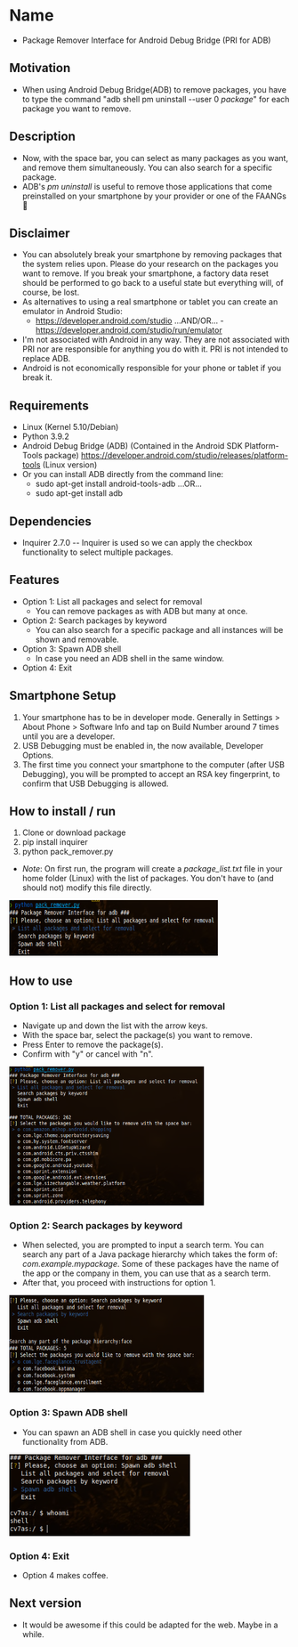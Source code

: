 # Name
- Package Remover Interface for Android Debug Bridge (PRI for ADB)

## Motivation
- When using Android Debug Bridge(ADB) to remove packages, you have to type the command "adb shell pm uninstall --user 0 _package_" for each package you want to remove.

## Description
- Now, with the space bar, you can select as many packages as you want, and remove them simultaneously. You can also search for a specific package.
- ADB's _pm uninstall_ is useful to remove those applications that come preinstalled on your smartphone by your provider or one of the FAANGs :vampire:

## Disclaimer
- You can absolutely break your smartphone by removing packages that the system relies upon. Please do your research on the packages you want to remove. If you break your smartphone, a factory data reset should be performed to go back to a useful state but everything will, of course, be lost.
- As alternatives to using a real smartphone or tablet you can create an emulator in Android Studio:
	- https://developer.android.com/studio  ...AND/OR...	- https://developer.android.com/studio/run/emulator
- I'm not associated with Android in any way. They are not associated with PRI nor are responsible for anything you do with it. PRI is not intended to replace ADB.
- Android is not economically responsible for your phone or tablet if you break it.

## Requirements
- Linux (Kernel 5.10/Debian)
- Python 3.9.2
- Android Debug Bridge (ADB) (Contained in the Android SDK Platform-Tools package) https://developer.android.com/studio/releases/platform-tools (Linux version)
- Or you can install ADB directly from the command line:	
	- sudo apt-get install android-tools-adb  ...OR...
	- sudo apt-get install adb

## Dependencies
- Inquirer 2.7.0 -- Inquirer is used so we can apply the checkbox functionality to select multiple packages.

## Features
- Option 1: List all packages and select for removal
	- You can remove packages as with ADB but many at once.
- Option 2: Search packages by keyword
    - You can also search for a specific package and all instances will be shown and removable.
- Option 3: Spawn ADB shell
    - In case you need an ADB shell in the same window.
- Option 4: Exit

## Smartphone Setup
1. Your smartphone has to be in developer mode. Generally in Settings > About Phone > Software Info and tap on Build Number around 7 times until you are a developer.
2. USB Debugging must be enabled in, the now available, Developer Options.
3. The first time you connect your smartphone to the computer (after USB Debugging), you will be prompted to accept an RSA key fingerprint, to confirm that USB Debugging is allowed.

## How to install / run
1. Clone or download package
2. pip install inquirer
3. python pack_remover.py
- *Note*: On first run, the program will create a _package_list.txt_ file in your home folder (Linux) with the list of packages. You don't have to (and should not) modify this file directly.
<img src="images/pri_0th.png" width="375" height="100">

## How to use
### Option 1: List all packages and select for removal
- Navigate up and down the list with the arrow keys.
- With the space bar, select the package(s) you want to remove.
- Press Enter to remove the package(s).
- Confirm with "y" or cancel with "n".
<img src="images/pri_1st.png" width="350" height="250">

### Option 2: Search packages by keyword
- When selected, you are prompted to input a search term. You can search any part of a Java package hierarchy which takes the form of: _com.example.mypackage_. Some of these packages have the name of the app or the company in them, you can use that as a search term.
- After that, you proceed with instructions for option 1.
<img src="images/pri_2nd.png" width="350" height="175">

### Option 3: Spawn ADB shell
- You can spawn an ADB shell in case you quickly need other functionality from ADB.
<img src="images/pri_3rd.png" width="325">

### Option 4: Exit
- Option 4 makes coffee.

## Next version
- It would be awesome if this could be adapted for the web. Maybe in a while.
